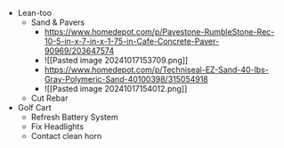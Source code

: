 - Lean-too
	- Sand & Pavers
		- https://www.homedepot.com/p/Pavestone-RumbleStone-Rec-10-5-in-x-7-in-x-1-75-in-Cafe-Concrete-Paver-90969/203647574
		- ![[Pasted image 20241017153709.png]]
		- https://www.homedepot.com/p/Techniseal-EZ-Sand-40-lbs-Gray-Polymeric-Sand-40100398/315054918
		- ![[Pasted image 20241017154012.png]]
	- Cut Rebar
- Golf Cart
	- Refresh Battery System
	- Fix Headlights
	- Contact clean horn
